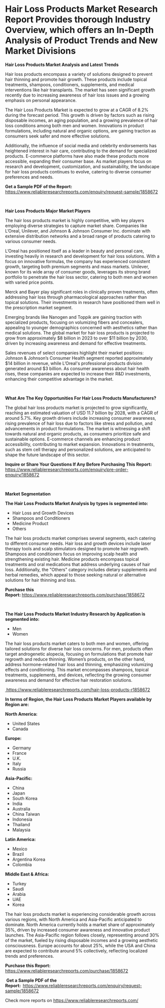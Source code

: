 <p><h1>Hair Loss Products Market Research Report Provides thorough Industry Overview, which offers an In-Depth Analysis of Product Trends and New Market Divisions</h1></p><p><strong>Hair Loss Products Market Analysis and Latest Trends</strong></p>
<p><p>Hair loss products encompass a variety of solutions designed to prevent hair thinning and promote hair growth. These products include topical treatments, shampoos, conditioners, supplements, and medical interventions like hair transplants. The market has seen significant growth recently due to increasing awareness of hair loss issues and a growing emphasis on personal appearance.</p><p>The Hair Loss Products Market is expected to grow at a CAGR of 8.2% during the forecast period. This growth is driven by factors such as rising disposable incomes, an aging population, and a growing prevalence of hair loss conditions among both men and women. Innovations in product formulations, including natural and organic options, are gaining traction as consumers seek safer and more effective solutions. </p><p>Additionally, the influence of social media and celebrity endorsements has heightened interest in hair care, contributing to the demand for specialized products. E-commerce platforms have also made these products more accessible, expanding their consumer base. As market players focus on research and development, customization, and sustainability, the landscape for hair loss products continues to evolve, catering to diverse consumer preferences and needs.</p></p>
<p><strong>Get a Sample PDF of the Report:&nbsp;</strong> <a href="https://www.reliableresearchreports.com/enquiry/request-sample/1858672?utm_campaign=3319&utm_medium=2&utm_source=Github&utm_content=ia&utm_term=04042025&utm_id=hair-loss-products">https://www.reliableresearchreports.com/enquiry/request-sample/1858672</a></p>
<p>&nbsp;</p>
<p><strong>Hair Loss Products Major Market Players</strong></p>
<p><p>The hair loss products market is highly competitive, with key players employing diverse strategies to capture market share. Companies like L’Oreal, Unilever, and Johnson & Johnson Consumer Inc. dominate with extensive distribution networks and a broad range of products catering to various consumer needs.</p><p>L’Oreal has positioned itself as a leader in beauty and personal care, investing heavily in research and development for hair loss solutions. With a focus on innovative formulas, the company has experienced consistent growth, targeting both premium segments and mass markets. Unilever, known for its wide array of consumer goods, leverages its strong brand portfolio to penetrate the hair loss sector, catering to both men and women with varied price points.</p><p>Merck and Bayer play significant roles in clinically proven treatments, often addressing hair loss through pharmacological approaches rather than topical solutions. Their investments in research have positioned them well in the prescription market segment.</p><p>Emerging brands like Nanogen and Toppik are gaining traction with specialized products, focusing on volumizing fibers and concealers, appealing to younger demographics concerned with aesthetics rather than medical solutions. The global market for hair loss products is projected to grow from approximately $8 billion in 2023 to over $11 billion by 2030, driven by increasing awareness and demand for effective treatments.</p><p>Sales revenues of select companies highlight their market positions: Johnson & Johnson’s Consumer Health segment reported approximately $14 billion in revenue, while L’Oreal's professional products division generated around $3 billion. As consumer awareness about hair health rises, these companies are expected to increase their R&D investments, enhancing their competitive advantage in the market.</p></p>
<p>&nbsp;</p>
<p><strong>What Are The Key Opportunities For Hair Loss Products Manufacturers?</strong></p>
<p><p>The global hair loss products market is projected to grow significantly, reaching an estimated valuation of USD 11.7 billion by 2028, with a CAGR of around 5.7%. Key growth drivers include increasing consumer awareness, rising prevalence of hair loss due to factors like stress and pollution, and advancements in product formulations. The market is witnessing a shift towards natural and organic products, as consumers prioritize safe and sustainable options. E-commerce channels are enhancing product accessibility, contributing to market expansion. Innovations in treatments, such as stem cell therapy and personalized solutions, are anticipated to shape the future landscape of this sector.</p></p>
<p><strong>Inquire or Share Your Questions If Any Before Purchasing This Report:</strong> <a href="https://www.reliableresearchreports.com/enquiry/pre-order-enquiry/1858672?utm_campaign=3319&utm_medium=2&utm_source=Github&utm_content=ia&utm_term=04042025&utm_id=hair-loss-products">https://www.reliableresearchreports.com/enquiry/pre-order-enquiry/1858672</a></p>
<p>&nbsp;</p>
<p><strong>Market Segmentation</strong></p>
<p><strong>The Hair Loss Products Market Analysis by types is segmented into:</strong></p>
<p><ul><li>Hair Loss and Growth Devices</li><li>Shampoos and Conditioners</li><li>Medicine Product</li><li>Others</li></ul></p>
<p><p>The hair loss products market comprises several segments, each catering to different consumer needs. Hair loss and growth devices include laser therapy tools and scalp stimulators designed to promote hair regrowth. Shampoos and conditioners focus on improving scalp health and strengthening existing hair. Medicine products encompass topical treatments and oral medications that address underlying causes of hair loss. Additionally, the "Others" category includes dietary supplements and herbal remedies, which appeal to those seeking natural or alternative solutions for hair thinning and loss.</p></p>
<p><strong>Purchase this Report:&nbsp;</strong><a href="https://www.reliableresearchreports.com/purchase/1858672?utm_campaign=3319&utm_medium=2&utm_source=Github&utm_content=ia&utm_term=04042025&utm_id=hair-loss-products">https://www.reliableresearchreports.com/purchase/1858672</a></p>
<p>&nbsp;</p>
<p><strong>The Hair Loss Products Market Industry Research by Application is segmented into:</strong></p>
<p><ul><li>Men</li><li>Women</li></ul></p>
<p><p>The hair loss products market caters to both men and women, offering tailored solutions for diverse hair loss concerns. For men, products often target androgenetic alopecia, focusing on formulations that promote hair regrowth and reduce thinning. Women’s products, on the other hand, address hormone-related hair loss and thinning, emphasizing volumizing effects and conditioning. This market encompasses shampoos, topical treatments, supplements, and devices, reflecting the growing consumer awareness and demand for effective hair restoration solutions.</p></p>
<p><a href="https://www.reliableresearchreports.com/hair-loss-products-r1858672?utm_campaign=3319&utm_medium=2&utm_source=Github&utm_content=ia&utm_term=04042025&utm_id=hair-loss-products">&nbsp;https://www.reliableresearchreports.com/hair-loss-products-r1858672</a></p>
<p><strong>In terms of Region, the Hair Loss Products Market Players available by Region are:</strong></p>
<p>
    <p> <strong> North America: </strong>
        <ul>
            <li>United States</li>
            <li>Canada</li>
        </ul>
        </p> 
    <p> <strong> Europe: </strong>
        <ul>
            <li>Germany</li>
            <li>France</li>
            <li>U.K.</li>
            <li>Italy</li>
            <li>Russia</li>
        </ul>
        </p> 
    <p> <strong> Asia-Pacific: </strong>
        <ul>
            <li>China</li>
            <li>Japan</li>
            <li>South Korea</li>
            <li>India</li>
            <li>Australia</li>
            <li>China Taiwan</li>
            <li>Indonesia</li>
            <li>Thailand</li>
            <li>Malaysia</li>
        </ul>
        </p> 
    <p> <strong> Latin America: </strong>
        <ul>
            <li>Mexico</li>
            <li>Brazil</li>
            <li>Argentina Korea</li>
            <li>Colombia</li>
        </ul>
        </p> 
    <p> <strong> Middle East & Africa: </strong>
        <ul>
            <li>Turkey</li>
            <li>Saudi</li>
            <li>Arabia</li>
            <li>UAE</li>
            <li>Korea</li>
        </ul>
    </p>
    </p>
<p><p>The hair loss products market is experiencing considerable growth across various regions, with North America and Asia-Pacific anticipated to dominate. North America currently holds a market share of approximately 35%, driven by increased consumer awareness and innovative product launches. The Asia-Pacific region follows closely, representing around 30% of the market, fueled by rising disposable incomes and a growing aesthetic consciousness. Europe accounts for about 25%, while the USA and China are expected to contribute around 5% collectively, reflecting localized trends and preferences.</p></p>
<p><strong>Purchase this Report: </strong><a href="https://www.reliableresearchreports.com/purchase/1858672?utm_campaign=3319&utm_medium=2&utm_source=Github&utm_content=ia&utm_term=04042025&utm_id=hair-loss-products">https://www.reliableresearchreports.com/purchase/1858672</a></p>
<p>&nbsp;<strong>Get a Sample PDF of the Report:&nbsp;&nbsp;</strong><a href="https://www.reliableresearchreports.com/enquiry/request-sample/1858672?utm_campaign=3319&utm_medium=2&utm_source=Github&utm_content=ia&utm_term=04042025&utm_id=hair-loss-products">https://www.reliableresearchreports.com/enquiry/request-sample/1858672</a></p>
<p><strong></strong></p>
<p>Check more reports on <a href="https://www.reliableresearchreports.com/?utm_campaign=3319&utm_medium=2&utm_source=Github&utm_content=ia&utm_term=04042025&utm_id=hair-loss-products">https://www.reliableresearchreports.com/</a></p>